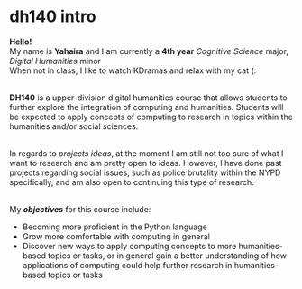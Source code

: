 # dh140 intro
**Hello!** <br /> My name is **Yahaira** and I am currently a **4th year** *Cognitive Science* major, *Digital Humanities* minor <br /> 
When not in class, I like to watch KDramas and relax with my cat (:  <br /><br />

**DH140** is a upper-division digital humanities course that allows students to further explore the integration of computing and humanities. Students will be expected to apply concepts of computing to research in topics within the humanities and/or social sciences. <br /><br />

In regards to *projects ideas*, at the moment I am still not too sure of what I want to research and am pretty open to ideas. However, I have done past projects regarding social issues, such as police brutality within the NYPD specifically, and am also open to continuing this type of research. <br /><br /> 

My **_objectives_** for this course include:
- Becoming more proficient in the Python language
- Grow more comfortable with computing in general
- Discover new ways to apply computing concepts to more humanities-based topics or tasks, or in general gain a better understanding of how applications of computing could help further research in humanities-based topics or tasks


